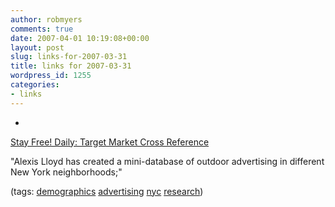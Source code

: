 ```yaml
---
author: robmyers
comments: true
date: 2007-04-01 10:19:08+00:00
layout: post
slug: links-for-2007-03-31
title: links for 2007-03-31
wordpress_id: 1255
categories:
- links
---
```


  

  *   


[Stay Free! Daily: Target Market Cross Reference](http://blog.stayfreemagazine.org/2007/03/target_market_c.html)

  


"Alexis Lloyd has created a mini-database of outdoor advertising in different New York neighborhoods;"

  


(tags: [demographics](http://del.icio.us/robmyers/demographics) [advertising](http://del.icio.us/robmyers/advertising) [nyc](http://del.icio.us/robmyers/nyc) [research](http://del.icio.us/robmyers/research))

  

  
  


